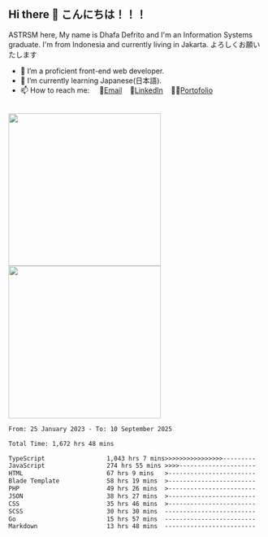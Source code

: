 ## Hi there 👋 こんにちは！！！
ASTRSM here, My name is Dhafa Defrito and I'm an Information Systems graduate. I'm from Indonesia and currently living in Jakarta. よろしくお願いたします

- 🔭 I’m a proficient front-end web developer.
- 🌱 I’m currently learning Japanese(日本語).
- 📫 How to reach me: &nbsp;&nbsp;&nbsp;&nbsp;📧[Email](ddefrito@gmail.com)&nbsp;&nbsp;&nbsp;&nbsp;💼[LinkedIn](https://www.linkedin.com/in/dhafad)&nbsp;&nbsp;&nbsp;&nbsp;👨‍🎨[Portofolio](https://ddefrito.vercel.app/)

<br>

<div align="left">
  <img src="https://media1.tenor.com/m/F96DSPtSiSgAAAAd/isekaijoucho-kamitsubaki.gif" height="300" />
	<a href="https://last.fm/user/nerumaeni"><img src="https://lastfm-recently-played.vercel.app/api?user=nerumaeni&count=5" height="300" /></a>
</div=

<!--START_SECTION:waka-->

```txt
From: 25 January 2023 - To: 10 September 2025

Total Time: 1,672 hrs 48 mins

TypeScript                 1,043 hrs 7 mins>>>>>>>>>>>>>>>>---------   62.36 %
JavaScript                 274 hrs 55 mins >>>>---------------------   16.44 %
HTML                       67 hrs 9 mins   >------------------------   04.01 %
Blade Template             58 hrs 19 mins  >------------------------   03.49 %
PHP                        49 hrs 26 mins  >------------------------   02.96 %
JSON                       38 hrs 27 mins  >------------------------   02.30 %
CSS                        35 hrs 46 mins  >------------------------   02.14 %
SCSS                       30 hrs 30 mins  -------------------------   01.82 %
Go                         15 hrs 57 mins  -------------------------   00.95 %
Markdown                   13 hrs 48 mins  -------------------------   00.83 %
```

<!--END_SECTION:waka-->
